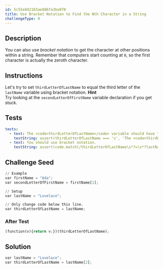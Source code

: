 ```yaml
---
id: 5c55e842103ae886fa3ba970
title: Use Bracket Notation to Find the Nth Character in a String
challengeType: 9
---
```


## Description
<section id='description'>
You can also use <dfn>bracket notation</dfn> to get the character at other positions within a string.
Remember that computers start counting at <code>0</code>, so the first character is actually the zeroth character.
</section>

## Instructions
<section id='instructions'>
Let's try to set <code>thirdLetterOfLastName</code> to equal the third letter of the <code>lastName</code> variable using bracket notation.
<strong>Hint</strong><br>Try looking at the <code>secondLetterOfFirstName</code> variable declaration if you get stuck.
</section>

## Tests
<section id='tests'>

```yml
tests:
  - text: The <code>thirdLetterOfLastName</code> variable should have the value of <code>v</code>.
    testString: assert(thirdLetterOfLastName === 'v', 'The <code>thirdLetterOfLastName</code> variable should have the value of <code>v</code>.');
  - text: You should use bracket notation.
    testString: assert(code.match(/thirdLetterOfLastName\s*?=\s*?lastName\[.*?\]/), 'You should use bracket notation.');

```

</section>

## Challenge Seed
<section id='challengeSeed'>

<div id='py-seed'>

```python
// Example
var firstName = "Ada";
var secondLetterOfFirstName = firstName[1];

// Setup
var lastName = "Lovelace";

// Only change code below this line.
var thirdLetterOfLastName = lastName;


```

</div>


### After Test
<div id='js-teardown'>

```python
(function(v){return v;})(thirdLetterOfLastName);
```

</div>

</section>

## Solution
<section id='solution'>


```python
var lastName = "Lovelace";
var thirdLetterOfLastName = lastName[2];
```

</section>
